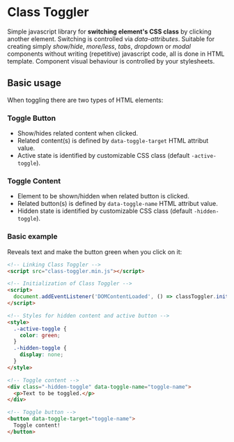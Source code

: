 # Class Toggler
Simple javascript library for **switching element's CSS class** by clicking another element. Switching is controlled via *data-attributes*. Suitable for creating simply *show/hide*, *more/less*, *tabs*, *dropdown* or *modal* components without writing (repetitive) javascript code, all is done in HTML template. Component visual behaviour is controlled by your stylesheets.

## Basic usage
When toggling there are two types of HTML elements:

### Toggle Button
- Show/hides related content when clicked.
- Related content(s) is defined by `data-toggle-target` HTML attribut value.
- Active state is identified by customizable CSS class (default `-active-toggle`).
### Toggle Content
- Element to be shown/hidden when related button is clicked.
- Related button(s) is defined by `data-toggle-name` HTML attribut value.
- Hidden state is identified by customizable CSS class (default `-hidden-toggle`).

### Basic example
Reveals text and make the button green when you click on it:
```html
<!-- Linking Class Toggler -->
<script src="class-toggler.min.js"></script>

<!-- Initialization of Class Toggler -->
<script>
  document.addEventListener('DOMContentLoaded', () => classToggler.init());
</script>

<!-- Styles for hidden content and active button -->
<style>
  .-active-toggle {
    color: green;
  }
  .-hidden-toggle {
    display: none;
  }
</style>

<!-- Toggle content -->
<div class="-hidden-toggle" data-toggle-name="toggle-name">
  <p>Text to be toggled.</p>
</div>

<!-- Toggle button -->
<button data-toggle-target="toggle-name">
  Toggle content!
</button>
```

